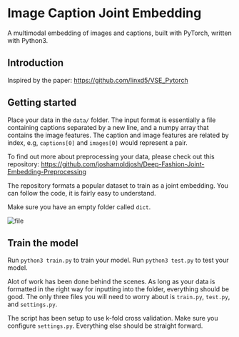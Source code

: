 # Image Caption Joint Embedding

A multimodal embedding of images and captions, built with PyTorch, written with Python3.

## Introduction

Inspired by the paper: https://github.com/linxd5/VSE_Pytorch

## Getting started

Place your data in the `data/` folder. The input format is essentially a file containing captions separated by a new line, and a numpy array that contains the image features. The caption and image features are related by index, e.g, `captions[0]` and `images[0]` would represent a pair.

To find out more about preprocessing your data, please check out this repository: https://github.com/josharnoldjosh/Deep-Fashion-Joint-Embedding-Preprocessing

The repository formats a popular dataset to train as a joint embedding. You can follow the code, it is fairly easy to understand.

Make sure you have an empty folder called `dict`.
  
![file](https://i.imgur.com/VvgsZIy.png)
    
## Train the model

Run `python3 train.py` to train your model. Run `python3 test.py` to test your model.

Alot of work has been done behind the scenes. As long as your data is formatted in the right way for inputting into the folder, everything should be good. The only three files you will need to worry about is `train.py`, `test.py`, and `settings.py`. 

The script has been setup to use k-fold cross validation. Make sure you configure `settings.py`. Everything else should be straight forward.